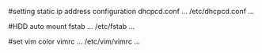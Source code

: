 #setting static ip address configuration
dhcpcd.conf	
...
/etc/dhcpcd.conf
...

#HDD auto mount
fstab
...
/etc/fstab
...

#set vim color
vimrc
...
/etc/vim/vimrc
...

